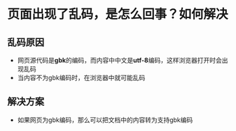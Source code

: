 # 页面出现了乱码，是怎么回事？如何解决

## 乱码原因

- 网页源代码是**gbk**的编码，而内容中中文是**utf-8**编码，这样浏览器打开时会出现乱码
- 当内容不为gbk编码时，在浏览器中就可能乱码

## 解决方案

- 如果网页为gbk编码，那么可以把文档中的内容转为支持gbk编码
